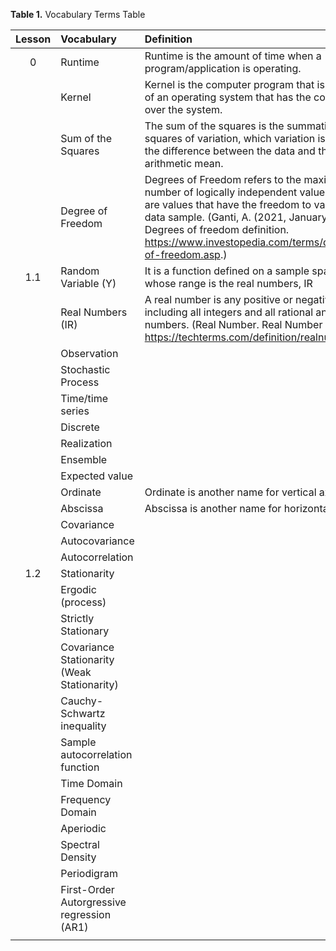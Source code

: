 __Table 1.__ Vocabulary Terms Table

| Lesson |  Vocabulary    | Definition |
| :---: | :-------------- | :---------  |
|  0    | Runtime         | Runtime is the amount of time when a program/application is operating.|
|       | Kernel          | Kernel is the computer program that is the core of an operating system that has the command over the system. |
|       | Sum of the Squares  | The sum of the squares is the summation of squares of variation, which variation is defined as the difference between the data and the arithmetic mean.   |
|       | Degree of Freedom   | Degrees of Freedom refers to the maximum number of logically independent values, which are values that have the freedom to vary, in the data sample. (Ganti, A. (2021, January 27). Degrees of freedom definition. https://www.investopedia.com/terms/d/degrees-of-freedom.asp.) |
| 1.1   | Random Variable (Y)        | It is a function defined on a sample space Ω, whose range is the real numbers, IR |
|       | Real Numbers  (IR)         | A real number is any positive or negative number, including all integers and all rational and irrational numbers. (Real Number. Real Number Definition. https://techterms.com/definition/realnumber.)    |
|       | Observation                |       |
|       | Stochastic Process         |       |
|       | Time/time series           |       |
|       | Discrete        |       |
|       | Realization     |       |
|       | Ensemble        |       |
|       | Expected value  |       |
|       | Ordinate        | Ordinate is another name for vertical axis.   |
|       | Abscissa        | Abscissa is another name for horizontal axis. |
|       | Covariance      |       |
|       | Autocovariance  |       |
|       | Autocorrelation |       |
| 1.2   | Stationarity    |       |
|       | Ergodic (process)  |       |
|       | Strictly Stationary|       |
|       | Covariance Stationarity (Weak Stationarity)                |       |
|       | Cauchy-Schwartz inequality |       |
|       | Sample autocorrelation function |       |
|       | Time Domain     |       |
|       | Frequency Domain|       |
|       | Aperiodic       |       |
|       | Spectral Density|       |
|       | Periodigram     |       |
|       | First-Order Autorgressive regression (AR1) |       |
|       |                 |       |

